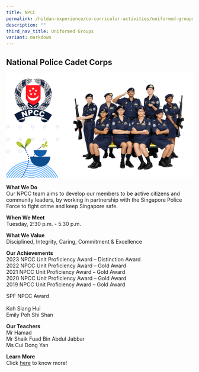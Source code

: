 ```yaml
---
title: NPCC
permalink: /hildan-experience/co-curricular-activities/uniformed-groups/npcc/
description: ""
third_nav_title: Uniformed Groups
variant: markdown
---
```

National Police Cadet Corps
---------------------------


![](/images/CCA/NPCC%202023.png)


**What We Do** <br>
Our NPCC team aims to develop our members to be active citizens and community leaders, by working in partnership with the Singapore Police Force to fight crime and keep Singapore safe. <br>

**When We Meet** <br>
Tuesday, 2:30 p.m. - 5.30 p.m.<br>

**What We Value** <br>
Disciplined, Integrity, Caring, Commitment &amp; Excellence <br>

**Our Achievements**<br>
2023 NPCC Unit Proficiency Award – Distinction Award<br>
2022 NPCC Unit Proficiency Award – Gold Award<br>
2021 NPCC Unit Proficiency Award – Gold Award<br>
2020 NPCC Unit Proficiency Award – Gold Award<br>
2019 NPCC Unit Proficiency Award – Gold Award <br>

SPF NPCC Award  <br>		
Koh Siang Hui <br>
Emily Poh Shi Shan  <br>

**Our Teachers** <br>
Mr Hamad <br>
Mr Shaik Fuad Bin Abdul Jabbar <br>
Ms Cui Dong Yan  <br>

**Learn More** <br>
Click&nbsp;[here](/files/CCA/NPCC%20CCA%20Presentation%202021.pdf)&nbsp;to know more!